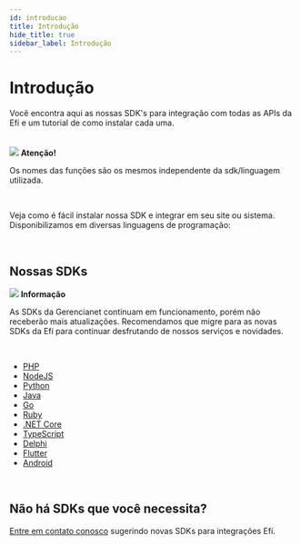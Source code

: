 ```yaml
---
id: introducao
title: Introdução
hide_title: true
sidebar_label: Introdução
---
```


<h1 className="titulo">Introdução</h1>
<div className="conteudo">

<div className="subtitulo">
Você encontra aqui as nossas SDK's para integração com todas as APIs da Efí e um tutorial de como instalar cada uma.

</div>

<br/>
<br/>

<div className="admonition admonition_caution">
<div>
    <img src="/img/exclamation-triangle-orange.svg"/> <b>Atenção!</b>
</div>
<p>Os nomes das funções são os mesmos independente da sdk/linguagem utilizada.</p>
</div>
<br/>

Veja como é fácil instalar nossa SDK e integrar em seu site ou sistema. Disponibilizamos em diversas linguagens de programação:

<br/>

## Nossas SDKs

<div className="admonition admonition_info">
 <div>
    <img src="/img/info-circle-blue.svg"/> <b>Informação</b>
  </div>
<p>As SDKs da Gerencianet continuam em funcionamento, porém não receberão mais atualizações. Recomendamos que migre para as novas SDKs da Efí para continuar desfrutando de nossos serviços e novidades.</p>
</div>
<br/>

- [PHP](/docs/sdk/php)
- [NodeJS](/docs/sdk/node)
- [Python](/docs/sdk/python)
- [Java](/docs/sdk/java)
- [Go](/docs/sdk/go)
- [Ruby](/docs/sdk/ruby)
- [.NET Core](/docs/sdk/dotnet-core)
- [TypeScript](/docs/sdk/type-script)
- [Delphi](/docs/sdk/delphi)
- [Flutter](/docs/sdk/flutter)
- [Android](/docs/sdk/android)

<br/>

## Não há SDKs que você necessita?

<a href="https://sejaefi.com.br/central-de-ajuda/outros/entrar-em-contato#conteudo" target="_blank">Entre em contato conosco</a> sugerindo novas SDKs para integrações Efí.


</div>